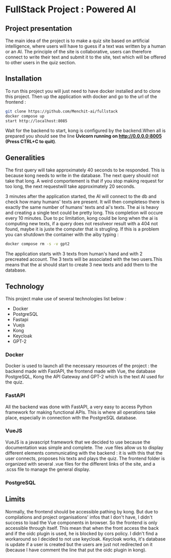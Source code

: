 # FullStack Project : Powered AI

## Project presentation

The main idea of the project is to make a quiz site based on artificial intelligence, where users will have to guess if a text was written by a human or an AI. The principle of the site is collaborative, users can therefore connect to write their text and submit it to the site, text which will be offered to other users in the quiz section.

## Installation

To run this project you will just need to have docker installed and to clone this project. Then up the application with docker and go to the url of the frontend :

```bash
git clone https://github.com/Menchit-ai/fullstack
docker compose up
start http://localhost:8085
```

Wait for the backend to start, kong is configured by the backend.When all is prepared you should see the line **Uvicorn running on http://0.0.0.0:8005 (Press CTRL+C to quit)**.

## Generalities

The first query will take approximately 40 seconds to be responded. This is because kong needs to write in the database. The next query should not take that long. A weird comportement is that if you stop making request for too long, the next requestwill take approximately 20 seconds.

3 minutes after the application started, the AI will connect to the db and check how many humans' texts are present. It will then completeso there is exactly the same number of humans' texts and ai's texts. The ai is heavy and creating a single text could be pretty long. This completion will occure every 10 minutes. Due to pc limitation, kong could be long when the ai is computing new texts, if a query does not resolveor result with a 404 not found, maybe it is juste the computer that is strugling. If this is a problem you can shutdown the container with the aiby typing :

```bash
docker compose rm -s -v gpt2
```

The application starts with 3 texts from human's hand and with 2 precreated account. The 3 texts will be associated with the two users.This means that the ai should start to create 3 new texts and add them to the database.

## Technology

This project make use of several technologies list below :

- Docker
- PostgreSQL
- Fastapi
- Vuejs
- Kong
- Keycloak
- GPT-2

### Docker

Docker is used to launch all the necessary resources of the project : the backend made with FastAPI, the frontend made with Vue, the database PostgreSQL, Kong the API Gateway and GPT-2 which is the text AI used for the quiz.

### FastAPI

All the backend was done with FastAPI, a very easy to access Python framework for making functional APIs. This is where all operations take place, especially in connection with the PostgreSQL database.

### VueJS

VueJS is a javascript framework that we decided to use because the documentation was simple and complete. The .vue files allow us to display different elements communicating with the backend : it is with this that the user connects, proposes his texts and plays the quiz. The frontend folder is organized with several .vue files for the different links of the site, and a .scss file to manage the general display.

### PostgreSQL



## Limits

Normally, the frontend should be accessible pathing by kong. But due to compilations and project organisations' infos that I don't have, I didn't success to load the Vue components in browser. So the frontend is only accessible through itself. This mean that when the front access the back and if the oidc plugin is used, he is blocked by cors policy. I didn't find a workaround so I decided to not use keycloak. Keycloak works, it's database is update if a user is created but the users are just not redirected on it (because I have comment the line that put the oidc plugin in kong).
